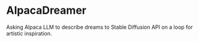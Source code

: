 # AlpacaDreamer
Asking Alpaca LLM to describe dreams to Stable Diffusion API on a loop for artistic inspiration.

